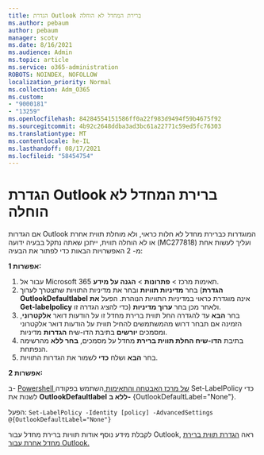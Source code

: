 ```yaml
---
title: הגדרת Outlook ברירת המחדל לא הוחלה
ms.author: pebaum
author: pebaum
manager: scotv
ms.date: 8/16/2021
ms.audience: Admin
ms.topic: article
ms.service: o365-administration
ROBOTS: NOINDEX, NOFOLLOW
localization_priority: Normal
ms.collection: Adm_O365
ms.custom:
- "9000181"
- "13259"
ms.openlocfilehash: 84284554151586ff0a22f983d9494f59b4675f92
ms.sourcegitcommit: 4b92c2648ddba3ad3bc61a22771c59ed5fc76303
ms.translationtype: MT
ms.contentlocale: he-IL
ms.lasthandoff: 08/17/2021
ms.locfileid: "58454754"
---
```

# <a name="default-outlook-label-setting-not-applied"></a>הגדרת Outlook ברירת המחדל לא הוחלה

אם הגדרות Outlook המוגדרות כברירת מחדל לא חלות כראוי, ולא מוחלת תווית אחרת או לא הוחלה תווית, ייתכן שאתה נתקל בבעיה ידועה (MC277818) ועליך לעשות אחת מ- 2 האפשרויות הבאות כדי לפתור את הבעיה:

**אפשרות 1:**

1. עבור אל Microsoft 365 תאימות מרכז > **פתרונות**  >  **הגנה על מידע**.
1. בחר **מדיניות תוויות** ובחר את מדיניות התוויות שתצטרך לערוך (**הגדרת OutlookDefaultlabel** אינה מוגדרת כראוי במדיניות התוויות הנוהרת. הפעל **את Get-labelpolicy** כדי להציג הגדרה זו) ולאחר מכן בחר **ערוך מדיניות**.
1. בחר **הבא** עד להגדרה החל תווית ברירת מחדל זו על הודעות דואר **אלקטרוני**, הזמינה אם תבחר דרוש מהמשתמשים להחיל תווית על הודעות דואר אלקטרוני ומסמכים **יורשים** בתיבת הדו-שיח **הגדרות** מדיניות.
1. בתיבת **הדו-שיח החלת תווית ברירת** מחדל על מסמכים, **בחר ללא** מהרשימה הנפתחת.
1. בחר **הבא** ושלח **כדי** לשמור את הגדרות התוויות.

**אפשרות 2:**

ב- [Powershell של מרכז האבטחה והתאימות,](https://docs.microsoft.com/powershell/exchange/connect-to-scc-powershell?view=exchange-ps)השתמש בפקודה Set-LabelPolicy כדי לשנות את **OutlookDefaultlabel** **ללא ב-** {OutlookDefaultLabel="None"}.

הפעל: `Set-LabelPolicy -Identity [policy] -AdvancedSettings @{OutlookDefaultLabel="None"}`

לקבלת מידע נוסף אודות תוויות ברירת מחדל עבור Outlook, ראה [הגדרת תווית ברירת מחדל אחרת עבור Outlook.](https://docs.microsoft.com/azure/information-protection/rms-client/clientv2-admin-guide-customizations#set-a-different-default-label-for-outlook)
